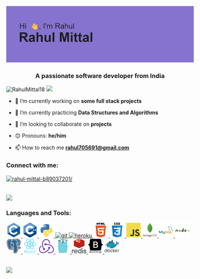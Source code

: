 <img src="https://github.com/RahulMittal18/RahulMittal18/blob/main/header.png?raw=true">

<!--
**RahulMittal18/RahulMittal18** is a ✨ _special_ ✨ repository because its `README.md` (this file) appears on your GitHub profile.

Here are some ideas to get you started:

- 🔭 I’m currently working on ...
- 🌱 I’m currently learning ...
- 👯 I’m looking to collaborate on ...
- 🤔 I’m looking for help with ...
- 💬 Ask me about ...
- 📫 How to reach me: ...
- 😄 Pronouns: ...
- ⚡ Fun fact: ...
-->



<h3 align="center">A passionate software developer from India</h3>

<p align="left"> <img src="https://komarev.com/ghpvc/?username=RahulMittal18&label=Profile%20views&color=0e75b6&style=flat" alt="RahulMittal18" /> <img src="https://img.shields.io/github/followers/RahulMittal18?label=Follow&style=social"></p>

- 🔭 I’m currently working on **some full stack projects**

- 🌱 I’m currently practicing **Data Structures and Algorithms**

- 👯 I’m looking to collaborate on **projects**

- 😊 Pronouns: **he/him**

- 📫 How to reach me **rahul705691@gmail.com**

<h3 align="left">Connect with me:</h3>
<p align="left">
<a href="https://linkedin.com/in/rahul-mittal-b89037201/" target="blank"><img align="center" src="https://raw.githubusercontent.com/rahuldkjain/github-profile-readme-generator/master/src/images/icons/Social/linked-in-alt.svg" alt="rahul-mittal-b89037201/" height="30" width="40" /></a>
<!-- <a href="https://www.leetcode.com/rahulmittall" target="blank"><img align="center" src="https://raw.githubusercontent.com/rahuldkjain/github-profile-readme-generator/master/src/images/icons/Social/leet-code.svg" alt="rahulmittall/" height="30" width="40" />
</a> -->
</p>
<br>
<a href="https://github.com/RahulMittal18"><img height=200 align="center" src="https://github-readme-stats.vercel.app/api?username=RahulMittal18&show_icons=true&include_all_commits=true&theme=buefy" /></a>
<br>

<h3 align="left">Languages and Tools:</h3>

<p align="left">
  <a href="https://www.cprogramming.com/" target="_blank" rel="noreferrer">
    <img
      src="https://raw.githubusercontent.com/devicons/devicon/master/icons/c/c-original.svg"
      alt="c"
      width="40"
      height="40"
    />
  </a>
  <a href="https://www.w3schools.com/cpp/" target="_blank" rel="noreferrer">
    <img
      src="https://raw.githubusercontent.com/devicons/devicon/master/icons/cplusplus/cplusplus-original.svg"
      alt="cplusplus"
      width="40"
      height="40"
    />
  </a>
 <a href="https://www.python.org" target="_blank" rel="noreferrer">
    <img
      src="https://raw.githubusercontent.com/devicons/devicon/master/icons/python/python-original.svg"
      alt="python"
      width="40"
      height="40"
    />
  </a>
 
  <a href="https://git-scm.com/" target="_blank" rel="noreferrer">
    <img
      src="https://www.vectorlogo.zone/logos/git-scm/git-scm-icon.svg"
      alt="git"
      width="40"
      height="40"
    />
  </a>
  <a href="https://heroku.com" target="_blank" rel="noreferrer">
    <img
      src="https://www.vectorlogo.zone/logos/heroku/heroku-icon.svg"
      alt="heroku"
      width="40"
      height="40"
    />
  </a>
  <a href="https://www.w3.org/html/" target="_blank" rel="noreferrer">
    <img
      src="https://raw.githubusercontent.com/devicons/devicon/master/icons/html5/html5-original-wordmark.svg"
      alt="html5"
      width="40"
      height="40"
    />
  </a>
   <a href="https://www.w3schools.com/css/" target="_blank" rel="noreferrer">
    <img
      src="https://raw.githubusercontent.com/devicons/devicon/master/icons/css3/css3-original-wordmark.svg"
      alt="css3"
      width="40"
      height="40"
    />
  </a>
  <a
    href="https://developer.mozilla.org/en-US/docs/Web/JavaScript"
    target="_blank"
    rel="noreferrer"
  >
    <img
      src="https://raw.githubusercontent.com/devicons/devicon/master/icons/javascript/javascript-original.svg"
      alt="javascript"
      width="40"
      height="40"
    />
  </a>
  <a href="https://www.mongodb.com/" target="_blank" rel="noreferrer">
    <img
      src="https://raw.githubusercontent.com/devicons/devicon/master/icons/mongodb/mongodb-original-wordmark.svg"
      alt="mongodb"
      width="40"
      height="40"
    />
  </a>
  <a href="https://www.mysql.com/" target="_blank" rel="noreferrer">
    <img
      src="https://raw.githubusercontent.com/devicons/devicon/master/icons/mysql/mysql-original-wordmark.svg"
      alt="mysql"
      width="40"
      height="40"
    />
  </a>
  <a href="https://nodejs.org" target="_blank" rel="noreferrer">
    <img
      src="https://raw.githubusercontent.com/devicons/devicon/master/icons/nodejs/nodejs-original-wordmark.svg"
      alt="nodejs"
      width="40"
      height="40"
    />
  </a>
  <a href="https://www.postgresql.org" target="_blank" rel="noreferrer">
    <img
      src="https://raw.githubusercontent.com/devicons/devicon/master/icons/postgresql/postgresql-original.svg"
      alt="postgresql"
      width="40"
      height="40"
    />
  </a>
  
  <a href="https://reactjs.org/" target="_blank" rel="noreferrer">
    <img
      src="https://raw.githubusercontent.com/devicons/devicon/master/icons/react/react-original-wordmark.svg"
      alt="react"
      width="40"
      height="40"
    />
  </a>
  <a href="https://redux.js.org/" target="_blank" rel="noreferrer">
    <img
      src="https://raw.githubusercontent.com/devicons/devicon/master/icons/redux/redux-original.svg"
      alt="python"
      width="40"
      height="40"
    />
  </a>
  <a href="https://go.dev/" target="_blank" rel="noreferrer">
    <img
      src="https://raw.githubusercontent.com/devicons/devicon/master/icons/go/go-original.svg"
      alt="python"
      width="40"
      height="40"
    />
  </a>
  <a href="https://redis.io" target="_blank" rel="noreferrer">
    <img
      src="https://raw.githubusercontent.com/devicons/devicon/master/icons/redis/redis-original-wordmark.svg"
      alt="redis"
      width="40"
      height="40"
    />
  </a>
  <a href="https://getbootstrap.com" target="_blank" rel="noreferrer">
    <img
      src="https://raw.githubusercontent.com/devicons/devicon/master/icons/bootstrap/bootstrap-plain-wordmark.svg"
      alt="bootstrap"
      width="40"
      height="40"
    />
  </a>
  <a href="https://www.docker.com/" target="_blank" rel="noreferrer">
    <img
      src="https://raw.githubusercontent.com/devicons/devicon/master/icons/docker/docker-original-wordmark.svg"
      alt="bootstrap"
      width="40"
      height="40"
    />
  </a>
  
</p>


<br/>
 <a href="https://github.com/RahulMittal18"><img height=200 align="center" src="https://github-readme-stats.vercel.app/api/top-langs/?username=RahulMittal18&layout=compact&theme=buefy" /></a>

